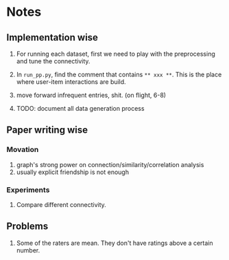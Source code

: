 # Notes

## Implementation wise
1. For running each dataset, first we need to play with the preprocessing and tune the connectivity. 
2. In `run_pp.py`, find the comment that contains `** xxx **`. This is the place where user-item interactions are build.

3. move forward infrequent entries, shit. (on flight, 6-8)
4. TODO: document all data generation process


## Paper writing wise

### Movation
1. graph's strong power on connection/similarity/correlation analysis
2. usually explicit friendship is not enough

### Experiments
1. Compare different connectivity.

## Problems
1. Some of the raters are mean. They don't have ratings above a certain number.

